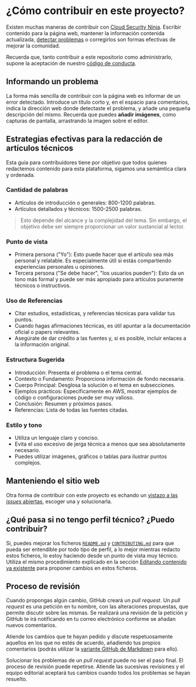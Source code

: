 # ¿Cómo contribuir en este proyecto?
Existen muchas maneras de contribuir con [Cloud Security Ninja](http://acloudsecurity.ninja).
Escribir contenido para la página web, mantener la información contenida actualizada, [detectar problemas](https://github.com/gerardokaztro/cloudsec-ninja/issues/new) o corregirlos son formas efectivas de mejorar la comunidad.

Recuerda que, tanto contribuir a este repositorio como administrarlo, supone la aceptación de nuestro [código de conducta](https://github.com/gerardokaztro/cloudsec-ninja/blob/main/CODE_OF_CONDUCT.md).

## Informando un problema
La forma más sencilla de contribuir con la página web es informar de un error detectado. Introduce un título corto y, en el espacio para comentarios, indica la dirección web donde detectaste el problema, y añade una pequeña descripción del mismo. Recuerda que puedes **añadir imágenes**, como capturas de pantalla, arrastrando la imagen sobre el editor.

## Estrategias efectivas para la redacción de artículos técnicos
Esta guía para contribuidores tiene por objetivo que todos quienes redactemos contenido para esta plataforma, sigamos una semámtica clara y ordenada.

### Cantidad de palabras
- Artículos de introducción o generales: 800-1200 palabras.
- Artículos detallados y técnicos: 1500-2500 palabras.
> Esto depende del alcance y la complejidad del tema. Sin embargo, el objetivo debe ser siempre proporcionar un valor sustancial al lector.

### Punto de vista
- Primera persona ("Yo"): Esto puede hacer que el artículo sea más personal y relatable. Es especialmente útil si estás compartiendo experiencias personales u opiniones.
- Tercera persona ("Se debe hacer", "los usuarios pueden"): Esto da un tono más formal y puede ser más apropiado para artículos puramente técnicos o instructivos.

### Uso de Referencias
- Citar estudios, estadísticas, y referencias técnicas para validar tus puntos.
- Cuando hagas afirmaciones técnicas, es útil apuntar a la documentación oficial o papers relevantes.
- Asegúrate de dar crédito a las fuentes y, si es posible, incluir enlaces a la información original.

### Estructura Sugerida
- Introducción: Presenta el problema o el tema central.
- Contexto o Fundamento: Proporciona información de fondo necesaria.
- Cuerpo Principal: Desglosa la solución o el tema en subsecciones.
- Ejemplos prácticos: Específicamente en AWS, mostrar ejemplos de código o configuraciones puede ser muy valioso.
- Conclusión: Resumen y próximos pasos.
- Referencias: Lista de todas las fuentes citadas.

### Estilo y tono
- Utiliza un lenguaje claro y conciso.
- Evita el uso excesivo de jerga técnica a menos que sea absolutamente necesario.
- Puedes utilizar imágenes, gráficos o tablas para ilustrar puntos complejos.

## Manteniendo el sitio web
Otra forma de contribuir con este proyecto es echando un [vistazo a las _issues_ abiertas](https://github.com/gerardokaztro/cloudsec-ninja/issues), escoger una y solucionarla.

## ¿Qué pasa si no tengo perfil técnico? ¿Puedo contribuir?
Si, puedes mejorar los ficheros [`README.md`](https://github.com/gerardokaztro/cloudsec-ninja/tree/main/README.md) y [`CONTRIBUTING.md`](https://github.com/gerardokaztro/cloudsec-ninja/tree/main/CONTRIBUTING.md) para que pueda ser entendible por todo tipo de perfil, a lo mejor mientras redacto estos ficheros, lo estoy haciendo desde un punto de vista muy técnico. Utiliza el mismo procedimiento explicado en la sección [Editando contenido ya existente](#editando-contenido-ya-existente) para proponer cambios en estos ficheros.

## Proceso de revisión
Cuando propongas algún cambio, GitHub creará un _pull request_. Un _pull request_ es una petición en tu nombre, con las alteraciones propuestas, que permite discutir sobre las mismas. Se realizará una revisión de la petición y GitHub te irá notificando en tu correo electrónico conforme se añadan nuevos comentarios.

Atiende los cambios que te hayan pedido y discute respetuosamente aquellos en los que no estés de acuerdo, añadiendo tus propios comentarios (podrás utilizar la [variante GitHub de Markdown](https://guides.github.com/features/mastering-markdown/) para ello).

Solucionar los problemas de un _pull request_ puede no ser el paso final. El proceso de revisión puede repetirse. Atiende las sucesivas revisiones y el equipo editorial aceptará tus cambios cuando todos los problemas se hayan resuelto.
